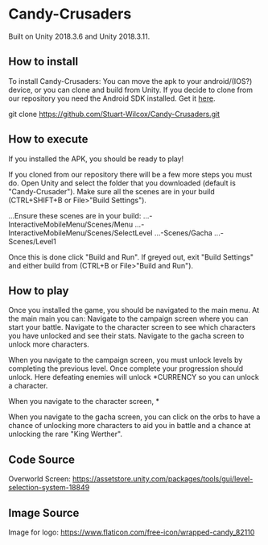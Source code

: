 # Candy-Crusaders

Built on Unity 2018.3.6 and Unity 2018.3.11.

## How to install
To install Candy-Crusaders: You can move the apk to your android/(IOS?) device, or you can clone and build from Unity.
If you decide to clone from our repository you need the Android SDK installed. Get it [here](https://developer.android.com/studio#downloads "Android Studio").

git clone https://github.com/Stuart-Wilcox/Candy-Crusaders.git
  
## How to execute
If you installed the APK, you should be ready to play!

If you cloned from our repository there will be a few more steps you must do. 
  Open Unity and select the folder that you downloaded (default is "Candy-Crusader").
  Make sure all the scenes are in your build (CTRL+SHIFT+B or File>"Build Settings").

...Ensure these scenes are in your build: 
...-InteractiveMobileMenu/Scenes/Menu
...-InteractiveMobileMenu/Scenes/SelectLevel
...-Scenes/Gacha
...-Scenes/Level1
      
  Once this is done click "Build and Run". 
  If greyed out, exit "Build Settings" and either build from (CTRL+B or File>"Build and Run"). 

## How to play
Once you installed the game, you should be navigated to the main menu. 
At the main main you can: 
  Navigate to the campaign screen where you can start your battle. 
  Navigate to the character screen to see which characters you have unlocked and see their stats. 
  Navigate to the gacha screen to unlock more characters.

When you navigate to the campaign screen, you must unlock levels by completing the previous level. Once complete your progression should unlock. Here defeating enemies will unlock *CURRENCY so you can unlock a character. 

When you navigate to the character screen, *

When you navigate to the gacha screen, you can click on the orbs to have a chance of unlocking more characters to aid you in battle and a chance at unlocking the rare "King Werther".

## Code Source

Overworld Screen: https://assetstore.unity.com/packages/tools/gui/level-selection-system-18849

## Image Source

Image for logo: https://www.flaticon.com/free-icon/wrapped-candy_82110 

